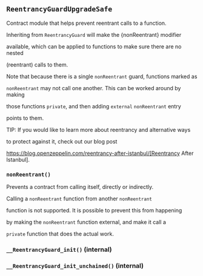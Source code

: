 ## `ReentrancyGuardUpgradeSafe`

Contract module that helps prevent reentrant calls to a function.

Inheriting from `ReentrancyGuard` will make the {nonReentrant} modifier

available, which can be applied to functions to make sure there are no nested

(reentrant) calls to them.

Note that because there is a single `nonReentrant` guard, functions marked as

`nonReentrant` may not call one another. This can be worked around by making

those functions `private`, and then adding `external` `nonReentrant` entry

points to them.

TIP: If you would like to learn more about reentrancy and alternative ways

to protect against it, check out our blog post

https://blog.openzeppelin.com/reentrancy-after-istanbul/[Reentrancy After Istanbul].

### `nonReentrant()`

Prevents a contract from calling itself, directly or indirectly.

Calling a `nonReentrant` function from another `nonReentrant`

function is not supported. It is possible to prevent this from happening

by making the `nonReentrant` function external, and make it call a

`private` function that does the actual work.

### `__ReentrancyGuard_init()` (internal)

### `__ReentrancyGuard_init_unchained()` (internal)
